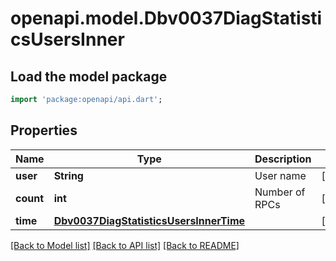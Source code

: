 # openapi.model.Dbv0037DiagStatisticsUsersInner

## Load the model package
```dart
import 'package:openapi/api.dart';
```

## Properties
Name | Type | Description | Notes
------------ | ------------- | ------------- | -------------
**user** | **String** | User name | [optional] 
**count** | **int** | Number of RPCs | [optional] 
**time** | [**Dbv0037DiagStatisticsUsersInnerTime**](Dbv0037DiagStatisticsUsersInnerTime.md) |  | [optional] 

[[Back to Model list]](../README.md#documentation-for-models) [[Back to API list]](../README.md#documentation-for-api-endpoints) [[Back to README]](../README.md)


